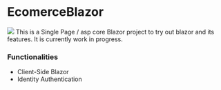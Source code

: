# EcomerceBlazor
<img src="https://github.com/acoop133/EcomerceBlazor/workflows/Build and Test/badge.svg"/>
This is a Single Page / asp core Blazor project to try out blazor and its features.
It is currently work in progress.

### Functionalities
* Client-Side Blazor
* Identity Authentication
